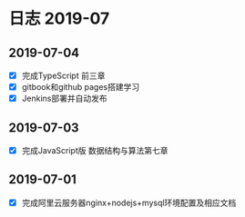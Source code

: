 # 日志 2019-07

## 2019-07-04

- [x] 完成TypeScript 前三章
- [x] gitbook和github pages搭建学习
- [x] Jenkins部署并自动发布

## 2019-07-03

- [x] 完成JavaScript版 数据结构与算法第七章


## 2019-07-01

- [x] 完成阿里云服务器nginx+nodejs+mysql环境配置及相应文档
